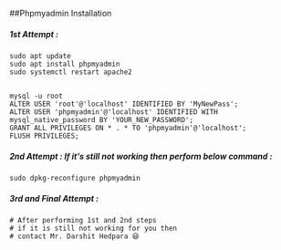 ##Phpmyadmin Installation

##### 1st Attempt : 
```shell
sudo apt update
sudo apt install phpmyadmin
sudo systemctl restart apache2


mysql -u root
ALTER USER 'root'@'localhost' IDENTIFIED BY 'MyNewPass';
ALTER USER 'phpmyadmin'@'localhost' IDENTIFIED WITH mysql_native_password BY 'YOUR_NEW_PASSWORD';
GRANT ALL PRIVILEGES ON * . * TO 'phpmyadmin'@'localhost';
FLUSH PRIVILEGES;
```

##### 2nd Attempt : If it's still not working then perform below command : 
```shell
sudo dpkg-reconfigure phpmyadmin
```

##### 3rd and Final Attempt : 
```shell
# After performing 1st and 2nd steps 
# if it is still not working for you then 
# contact Mr. Darshit Hedpara 😆
```
